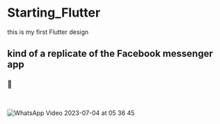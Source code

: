 # Starting_Flutter
this is my first Flutter design 
## kind of a replicate of the Facebook messenger app
### 🎥
<br> 




![WhatsApp Video 2023-07-04 at 05 36 45](https://github.com/omar546/Starting_Flutter/assets/71936776/38be745d-a653-4e9f-ad7e-e8d30d47645f)


